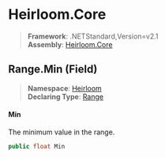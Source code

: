 # Heirloom.Core

> **Framework**: .NETStandard,Version=v2.1  
> **Assembly**: [Heirloom.Core][0]

## Range.Min (Field)

> **Namespace**: [Heirloom][0]  
> **Declaring Type**: [Range][1]

#### Min

The minimum value in the range.

```cs
public float Min
```

[0]: ../../../Heirloom.Core.md
[1]: ../Range.md
